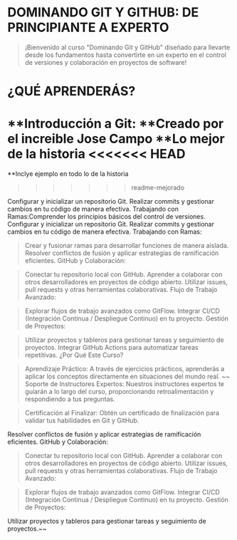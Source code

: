 # DOMINANDO GIT Y GITHUB: DE PRINCIPIANTE A EXPERTO


> ¡Bienvenido al curso "Dominando Git y GitHub" diseñado para llevarte desde los fundamentos hasta convertirte en un experto en el control de versiones y colaboración en proyectos de software!

# ¿QUÉ APRENDERÁS?

**Introducción a Git:
**Creado por el increible Jose Campo
**Lo mejor de la historia
<<<<<<< HEAD
=======
**Inclye ejemplo en todo lo de la historia
>>>>>>> readme-mejorado
> 
Configurar y inicializar un repositorio Git.
Realizar commits y gestionar cambios en tu código de manera efectiva.
Trabajando con Ramas:Comprender los principios básicos del control de versiones.
Configurar y inicializar un repositorio Git.
Realizar commits y gestionar cambios en tu código de manera efectiva.
Trabajando con Ramas:

> Crear y fusionar ramas para desarrollar funciones de manera aislada.
Resolver conflictos de fusión y aplicar estrategias de ramificación eficientes.
GitHub y Colaboración:

> Conectar tu repositorio local con GitHub.
Aprender a colaborar con otros desarrolladores en proyectos de código abierto.
Utilizar issues, pull requests y otras herramientas colaborativas.
Flujo de Trabajo Avanzado:

> Explorar flujos de trabajo avanzados como GitFlow.
Integrar CI/CD (Integración Continua / Despliegue Continuo) en tu proyecto.
Gestión de Proyectos:

> Utilizar proyectos y tableros para gestionar tareas y seguimiento de proyectos.
Integrar GitHub Actions para automatizar tareas repetitivas.
¿Por Qué Este Curso?

> Aprendizaje Práctico: A través de ejercicios prácticos, aprenderás a aplicar los conceptos directamente en situaciones del mundo real.
~~
> Soporte de Instructores Expertos: Nuestros instructores expertos te guiarán a lo largo del curso, proporcionando retroalimentación y respondiendo a tus preguntas.

> Certificación al Finalizar: Obtén un certificado de finalización para validar tus habilidades en Git y GitHub.

> 
Resolver conflictos de fusión y aplicar estrategias de ramificación eficientes.
GitHub y Colaboración:

> Conectar tu repositorio local con GitHub.
Aprender a colaborar con otros desarrolladores en proyectos de código abierto.
Utilizar issues, pull requests y otras herramientas colaborativas.
Flujo de Trabajo Avanzado:

> Explorar flujos de trabajo avanzados como GitFlow.
Integrar CI/CD (Integración Continua / Despliegue Continuo) en tu proyecto.
Gestión de Proyectos:

Utilizar proyectos y tableros para gestionar tareas y seguimiento de proyectos.~~